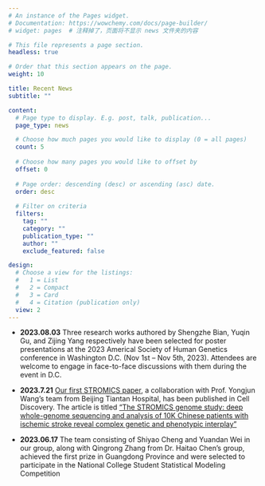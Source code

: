 ```yaml
---
# An instance of the Pages widget.
# Documentation: https://wowchemy.com/docs/page-builder/
# widget: pages  # 注释掉了，页面将不显示 news 文件夹的内容 

# This file represents a page section.
headless: true

# Order that this section appears on the page.
weight: 10

title: Recent News
subtitle: ""

content:
  # Page type to display. E.g. post, talk, publication...
  page_type: news

  # Choose how much pages you would like to display (0 = all pages)
  count: 5
  
  # Choose how many pages you would like to offset by
  offset: 0
  
  # Page order: descending (desc) or ascending (asc) date.
  order: desc
  
  # Filter on criteria
  filters:
    tag: ""
    category: ""
    publication_type: ""
    author: ""
    exclude_featured: false

design:
  # Choose a view for the listings:
  #   1 = List
  #   2 = Compact
  #   3 = Card
  #   4 = Citation (publication only)
  view: 2
---
```


<!-- 实验室动态内容暂时放在这里，等之后学会新的表达形式之后再改  -->

- **2023.08.03** Three research works authored by Shengzhe Bian, Yuqin Gu, and Zijing Yang respectively have been selected for poster presentations at the 2023 Americal Society of Human Genetics conference in Washington D.C. (Nov 1st – Nov 5th, 2023). Attendees are welcome to engage in face-to-face discussions with them during the event in D.C.

- **2023.7.21** [Our first STROMICS paper](/publication/si-cheng-2023/), a collaboration with Prof. Yongjun Wang’s team from Beijing Tiantan Hospital, has been published in Cell Discovery. The article is titled [“The STROMICS genome study: deep whole-genome sequencing and analysis of 10K Chinese patients with ischemic stroke reveal complex genetic and phenotypic interplay”](https://www.nature.com/articles/s41421-023-00582-8)

- **2023.06.17** The team consisting of Shiyao Cheng and Yuandan Wei in our group, along with Qingrong Zhang from Dr. Haitao Chen’s group, achieved the first prize in Guangdong Province and were selected to participate in the National College Student Statistical Modeling Competition






